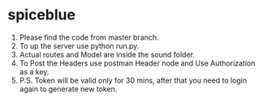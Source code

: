 # spiceblue

1. Please find the code from master branch.
2. To up the server use python run.py.
3. Actual routes and Model are inside the sound folder.
4. To Post the Headers use postman Header node and Use Authorization as a key.
5. P.S. Token will be valid only for 30 mins, after that you need to login again to generate new token.
